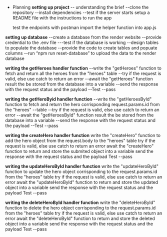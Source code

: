 - Planning
  **setting up project**
 -- understanding the brief
  --clone the repository
  --install dependencies
  --test if the server starts
  setup a README file with the instructions to run the app
  
  test the endpoints with postman
  import the helper function into app.js

**setting up database**
--create a database from the render website
--provide credential to the .env file
---test if the database is working
--design tables to populate the database
--provide the code to create tables and popuate columns
--run “npm run reset-database” to upload the data to the render database

**writing the getHeroes handler function**
--write the "getHeroes" function to fetch and return all the heroes from the "heroes" table
--try if the request is valid, else use catch to return an error
--await the "getHeroes" function result the be stored from the database into a variable
--send the response with the request status and the payload
--Test --pass

**writing the getHeroByid handler function**
--write the "getHeroesById" function to fetch and return the hero corrisponding request.params.id from the "heroes" --table
--try if the request is valid, else use catch to return an error
--await the "getHeroesById" function result the be stored from the database into a variable
--send the response with the request status and the payload
--Test --pass

**writing the createHero handler function**
write the "createHero" function to add the hero object from the request.body to the "heroes" table
try if the request is valid, else use catch to return an error
await the "createHero" function to return and store the submited object into a variable
send the response with the request status and the payload
Test --pass

**writing the updateHeroById handler function**
write the "updateHeroById" function to update the hero object corrisponding to the request.params.id from the "heroes" table
try if the request is valid, else use catch to return an error
await the "updateHeroById" function to return and store the updated object into a variable
send the response with the request status and the payload
Test --pass

**writing the deleteHeroById handler function**
write the "deleteHeroById" function to delete the hero object corrisponding to the request.params.id from the "heroes" table
try if the request is valid, else use catch to return an error
await the "deleteHeroById" function to return and store the deleted object into a variable
send the response with the request status and the payload
Test --pass
